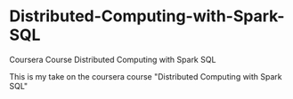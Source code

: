 # Distributed-Computing-with-Spark-SQL
Coursera Course Distributed Computing with Spark SQL

This is my take on the coursera course "Distributed Computing with Spark SQL"
